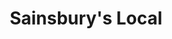 ---
title: "Sainsbury's Local"
url: /canterbury/sainsburys-local-old-dover-road/
shop: convenience
---